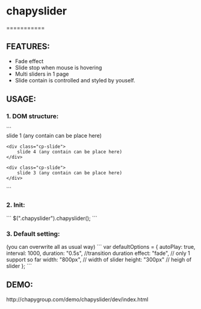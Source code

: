 <h1>chapyslider</h1>
===========
<h2>FEATURES:</h2>

- Fade effect
- Slide stop when mouse is hovering
- Multi sliders in 1 page
- Slide contain is controlled and styled by youself.

<h2>USAGE:</h2>

<h3>1. DOM structure:</h3>
```
<div class="chapyslider">
	<div class="cp-slide">
		slide 1 (any contain can be place here)
	</div>

	<div class="cp-slide">
		slide 4 (any contain can be place here)
	</div>

	<div class="cp-slide">
		slide 3 (any contain can be place here)
	</div>
</div>
```
<h3>2. Init:</h3>
```
$(".chapyslider").chapyslider();
```
<h3>3. Default setting:</h3>
(you can overwrite all as usual way)
```
 	var defaultOptions = {
 		autoPlay: true,
 		interval: 1000,
 		duration: "0.5s", //transition duration
 		effect: "fade", // only 1 support so far
 		width: "800px", // width of slider
 		height: "300px"	// heigh of slider	
 	};
```
<h2>DEMO:</h2>
http://chapygroup.com/demo/chapyslider/dev/index.html
